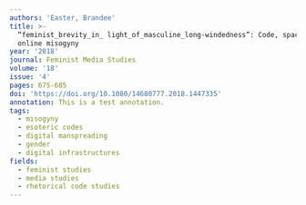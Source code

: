 ```yaml
---
authors: 'Easter, Brandee'
title: >-
  “feminist_brevity_in_ light_of_masculine_long-windedness”: Code, space, and
  online misogyny
year: '2018'
journal: Feminist Media Studies
volume: '18'
issue: '4'
pages: 675-685
doi: 'https://doi.org/10.1080/14680777.2018.1447335'
annotation: This is a test annotation.
tags:
  - misogyny
  - esoteric codes
  - digital manspreading
  - gender
  - digital infrastructures
fields:
  - feminist studies
  - media studies
  - rhetorical code studies
---
```

